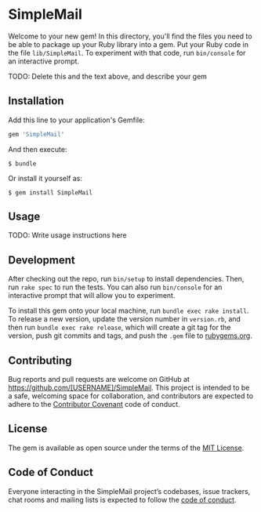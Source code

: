 # SimpleMail

Welcome to your new gem! In this directory, you'll find the files you need to be able to package up your Ruby library into a gem. Put your Ruby code in the file `lib/SimpleMail`. To experiment with that code, run `bin/console` for an interactive prompt.

TODO: Delete this and the text above, and describe your gem

## Installation

Add this line to your application's Gemfile:

```ruby
gem 'SimpleMail'
```

And then execute:

    $ bundle

Or install it yourself as:

    $ gem install SimpleMail

## Usage

TODO: Write usage instructions here

## Development

After checking out the repo, run `bin/setup` to install dependencies. Then, run `rake spec` to run the tests. You can also run `bin/console` for an interactive prompt that will allow you to experiment.

To install this gem onto your local machine, run `bundle exec rake install`. To release a new version, update the version number in `version.rb`, and then run `bundle exec rake release`, which will create a git tag for the version, push git commits and tags, and push the `.gem` file to [rubygems.org](https://rubygems.org).

## Contributing

Bug reports and pull requests are welcome on GitHub at https://github.com/[USERNAME]/SimpleMail. This project is intended to be a safe, welcoming space for collaboration, and contributors are expected to adhere to the [Contributor Covenant](http://contributor-covenant.org) code of conduct.

## License

The gem is available as open source under the terms of the [MIT License](http://opensource.org/licenses/MIT).

## Code of Conduct

Everyone interacting in the SimpleMail project’s codebases, issue trackers, chat rooms and mailing lists is expected to follow the [code of conduct](https://github.com/[USERNAME]/SimpleMail/blob/master/CODE_OF_CONDUCT.md).
